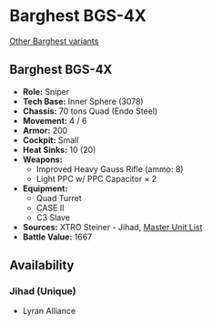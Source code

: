 # Barghest BGS-4X

[Other Barghest variants](../barghest.md)

## Barghest BGS-4X
- **Role:** Sniper
- **Tech Base:** Inner Sphere (3078)
- **Chassis:** 70 tons Quad (Endo Steel)
- **Movement:** 4 / 6
- **Armor:** 200
- **Cockpit:** Small
- **Heat Sinks:** 10 (20)
- **Weapons:**
  - Improved Heavy Gauss Rifle (ammo: 8)
  - Light PPC w/ PPC Capacitor × 2
- **Equipment:**
  - Quad Turret
  - CASE II
  - C3 Slave
- **Sources:** XTRO Steiner - Jihad, [Master Unit List](http://masterunitlist.info/Unit/Details/3791/barghest-bgs-4x)
- **Battle Value:** 1667

## Availability

### Jihad (Unique)
- Lyran Alliance

